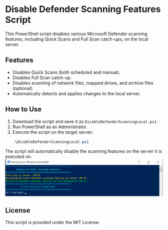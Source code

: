 # Disable Defender Scanning Features Script

This PowerShell script disables various Microsoft Defender scanning features, including Quick Scans and Full Scan catch-ups, on the local server.

## Features

- Disables Quick Scans (both scheduled and manual).
- Disables Full Scan catch-up.
- Disables scanning of network files, mapped drives, and archive files (optional).
- Automatically detects and applies changes to the local server.

## How to Use

1. Download the script and save it as `DisableDefenderScanningLocal.ps1`.
2. Run PowerShell as an Administrator.
3. Execute the script on the target server:
   ```powershell
   .\DisableDefenderScanningLocal.ps1
   ```
The script will automatically disable the scanning features on the server it is executed on.
![alt text](disable-defender-quick-scan.png)

## License
This script is provided under the MIT License.

